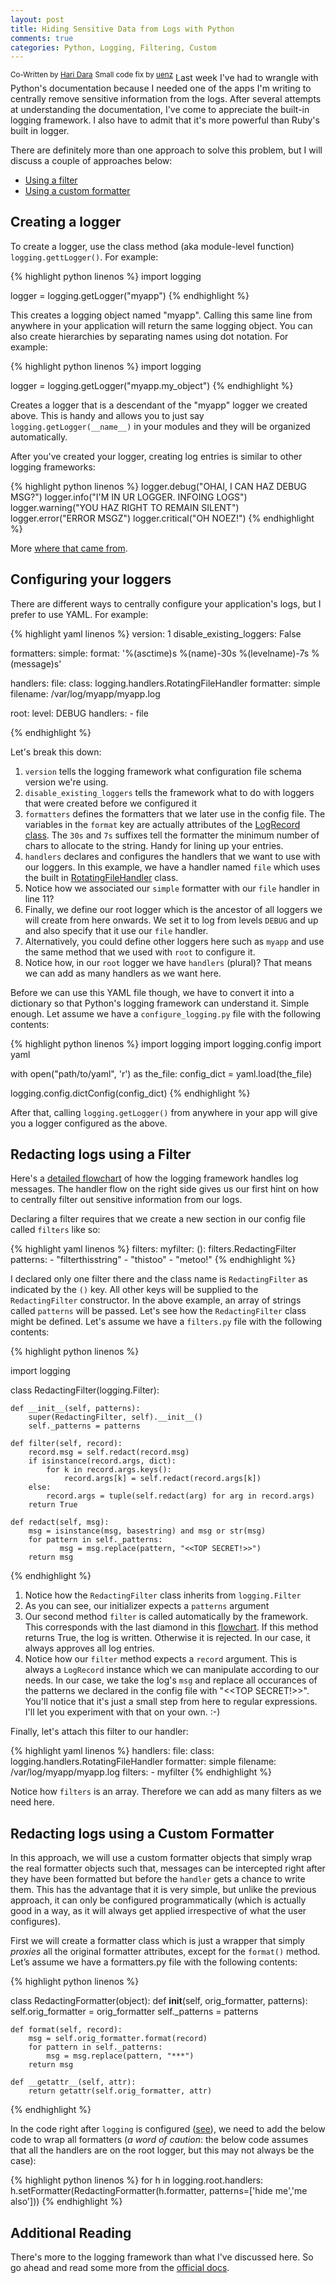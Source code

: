 ```yaml
---
layout: post
title: Hiding Sensitive Data from Logs with Python
comments: true
categories: Python, Logging, Filtering, Custom
---
```

<sup>Co-Written by [Hari Dara](https://github.com/haridsv)</sup>
<sup>Small code fix by [uenz](https://github.com/uenz)</sup>
Last week I've had to wrangle with Python's documentation because I needed one
of the apps I'm writing to centrally remove sensitive information from the logs. After
several attempts at understanding the documentation, I've come to appreciate
the built-in logging framework. I also have to admit that it's more powerful
than Ruby's built in logger.

There are definitely more than one approach to solve this problem, but I will discuss a couple of approaches below:
- [Using a filter](#redacting-logs-using-a-filter)
- [Using a custom formatter](#redacting-logs-using-a-custom-formatter)

## Creating a logger

To create a logger, use the class method (aka module-level function)
`logging.gettLogger()`. For example:

{% highlight python linenos %}
import logging

logger = logging.getLogger("myapp")
{% endhighlight %}

This creates a logging object named "myapp". Calling this same line from
anywhere in your application will return the same logging object. You can
also create hierarchies by separating names using dot notation. For example:

{% highlight python linenos %}
import logging

logger = logging.getLogger("myapp.my_object")
{% endhighlight %}

Creates a logger that is a descendant of the "myapp" logger we created above.
This is handy and allows you to just say `logging.getLogger(__name__)` in your
modules and they will be organized automatically.

After you've created your logger, creating log entries is similar to other
logging frameworks:

{% highlight python linenos %}
logger.debug("OHAI, I CAN HAZ DEBUG MSG?")
logger.info("I'M IN UR LOGGER. INFOING LOGS")
logger.warning("YOU HAZ RIGHT TO REMAIN SILENT")
logger.error("ERROR MSGZ")
logger.critical("OH NOEZ!")
{% endhighlight %}

More [where that came from](https://docs.python.org/2/library/logging.html).

## Configuring your loggers

There are different ways to centrally configure your application's logs, but I
prefer to use YAML. For example:

{% highlight yaml linenos %}
version: 1
disable_existing_loggers: False

formatters:
  simple:
    format: '%(asctime)s  %(name)-30s %(levelname)-7s %(message)s'

handlers:
    file:
        class: logging.handlers.RotatingFileHandler
        formatter: simple
        filename: /var/log/myapp/myapp.log

root:
    level: DEBUG
    handlers:
        - file

{% endhighlight %}

Let's break this down:

1. `version` tells the logging framework what configuration file schema version we're using.
1. `disable_existing_loggers` tells the framework what to do with loggers that were created before we configured it
1. `formatters` defines the formatters that we later use in the config file. The variables in the `format` key are actually attributes of the [LogRecord class](https://docs.python.org/2/library/logging.html#logrecord-attributes). The `30s` and `7s` suffixes tell the formatter the minimum number of chars to allocate to the string. Handy for lining up your entries.
1. `handlers` declares and configures the handlers that we want to use with our loggers. In this example, we have a handler named `file` which uses the built in [RotatingFileHandler](https://docs.python.org/2/library/logging.handlers.html#rotatingfilehandler) class.
1. Notice how we associated our `simple` formatter with our `file` handler in line 11?
1. Finally, we define our root logger which is the ancestor of all loggers we will create from here onwards. We set it to log from levels `DEBUG` and up and also specify that it use our `file` handler.
1. Alternatively, you could define other loggers here such as `myapp` and use the same method that we used with `root` to configure it.
1. Notice how, in our `root` logger we have `handlers` (plural)? That means we can add as many handlers as we want here.

Before we can use this YAML file though, we have to convert it into a dictionary
so that Python's logging framework can understand it. Simple enough. Let assume we
have a `configure_logging.py` file with the following contents:

{% highlight python linenos %}
import logging
import logging.config
import yaml

with open("path/to/yaml", 'r') as the_file:
    config_dict = yaml.load(the_file)

logging.config.dictConfig(config_dict)
{% endhighlight %}

After that, calling `logging.getLogger()` from anywhere in your app will give you
a logger configured as the above.

## Redacting logs using a Filter

Here's a [detailed flowchart](https://docs.python.org/2/howto/logging.html#logging-flow)
of how the logging framework handles log messages. The handler flow on the right side
gives us our first hint on how to centrally filter out sensitive information
from our logs.

Declaring a filter requires that we create a new section in our config file called
`filters` like so:

{% highlight yaml linenos %}
filters:
    myfilter:
        (): filters.RedactingFilter
        patterns:
            - "filterthisstring"
            - "thistoo"
            - "metoo!"
{% endhighlight %}

I declared only one filter there and the class name is `RedactingFilter` as indicated
by the `()` key. All other keys will be supplied to the `RedactingFilter` constructor. In
the above example, an array of strings called `patterns` will be passed. Let's
see how the `RedactingFilter` class might be defined. Let's assume we have a `filters.py`
file with the following contents:

{% highlight python linenos %}

import logging


class RedactingFilter(logging.Filter):

    def __init__(self, patterns):
        super(RedactingFilter, self).__init__()
        self._patterns = patterns

    def filter(self, record):
        record.msg = self.redact(record.msg)
        if isinstance(record.args, dict):
            for k in record.args.keys():
                record.args[k] = self.redact(record.args[k])
        else:
            record.args = tuple(self.redact(arg) for arg in record.args)
        return True

    def redact(self, msg):
        msg = isinstance(msg, basestring) and msg or str(msg)
        for pattern in self._patterns:
               msg = msg.replace(pattern, "<<TOP SECRET!>>")
        return msg

{% endhighlight %}

1. Notice how the `RedactingFilter` class inherits from `logging.Filter`
1. As you can see, our initializer expects a `patterns` argument
1. Our second method `filter` is called automatically by the framework. This corresponds with the last diamond in this [flowchart](https://docs.python.org/2/howto/logging.html#logging-flow). If this method returns True, the log is written. Otherwise it is rejected. In our case, it always approves all log entries.
1. Notice how our `filter` method expects a `record` argument. This is always a `LogRecord` instance which we can manipulate according to our needs. In our case, we take the log's `msg` and replace all occurances of the patterns we declared in the config file with "<<TOP SECRET!>>". You'll notice that it's just a small step from here to regular expressions. I'll let you experiment with that on your own. :-)

Finally, let's attach this filter to our handler:

{% highlight yaml linenos %}
handlers:
    file:
        class: logging.handlers.RotatingFileHandler
        formatter: simple
        filename: /var/log/myapp/myapp.log
        filters:
            - myfilter
{% endhighlight %}

Notice how `filters` is an array. Therefore we can add as many filters as we need here.

## Redacting logs using a Custom Formatter

In this approach, we will use a custom formatter objects that simply wrap the real formatter objects such that, messages can be intercepted right after they have been formatted but before the `handler` gets a chance to write them. This has the advantage that it is very simple, but unlike the previous approach, it can only be configured programmatically (which is actually good in a way, as it will always get applied irrespective of what the user configures).

First we will create a formatter class which is just a wrapper that simply *proxies* all the original formatter attributes, except for the `format()` method.  Let’s assume we have a formatters.py file with the following contents:

{% highlight python linenos %}

class RedactingFormatter(object):
    def __init__(self, orig_formatter, patterns):
        self.orig_formatter = orig_formatter
        self._patterns = patterns

    def format(self, record):
        msg = self.orig_formatter.format(record)
        for pattern in self._patterns:
            msg = msg.replace(pattern, "***")
        return msg

    def __getattr__(self, attr):
        return getattr(self.orig_formatter, attr)

{% endhighlight %}

In the code right after `logging` is configured ([see](#configuring-your-loggers)), we need to add the below code to wrap all formatters (*a word of caution*: the below code assumes that all the handlers are on the root logger, but this may not always be the case):

{% highlight python linenos %}
for h in logging.root.handlers:
    h.setFormatter(RedactingFormatter(h.formatter, patterns=['hide me','me also']))
{% endhighlight %}


## Additional Reading

There's more to the logging framework than what I've discussed here. So go ahead and read
some more from the [official docs](https://docs.python.org/2/library/logging.html).
